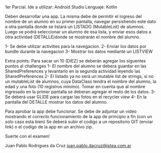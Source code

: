 1er Parcial.
Ide a utilizar: Android Studio
Lenguaje: Kotlin

Deben desarrollar una app. La misma debe de permitir el ingreso del nombre de un alumno en su primer
pantalla, navegar persistiendo este dato a otra pantalla donde se listará un LISTADO (MutableList)
de alumnos. Luego se podrá seleccionar un alumno de esa lista, y enviar esos datos a otra
actividad (DETALLE)donde se mostrarán el nombre del alumno.

1- Se debe utilizar activities para la navegacion.
2- Enviar los datos por bundle durante la navegacion
3- Mostrar los datos mediante un LISTVIEW

Extra points:
Para sacar un 10 (DIEZ) se deberán agregar los siguentes puntos al challenges
1- El nombre del alumno se debera guardar en las SharedPreferences y levantarlo en la segunda
actividad leyendo las SharedPreferences
2- El listado ya no será un mutable list de strings, si no un mutableList de alumnos, cuya DataClass
tendra el nombre del alumno, la edad y una foto (10 registros minimo). Tomar en cuenta que al nombre
ingresado en la primer pantalla se deberan agregar el resto de los datos.
3- Se deberá usar GLIDE para cargar las fotos en el recycler view
4- En la pantalla del DETALLE mostrar los datos del alumno.

Para aprobar la app debe funcionar. Se debe de adjuntar un video mostrando el correcto
funcionamiento de la app de principio a fin (con un solo caso esta bien)
Se deberá subir el codigo a un repositorio GIT (enviar link) o el codigo de la app en un archivo
zip.

Suerte con el examen!

Juan Pablo Rodrigues da Cruz
juan.pablo.dacruz@istea.com.ar
